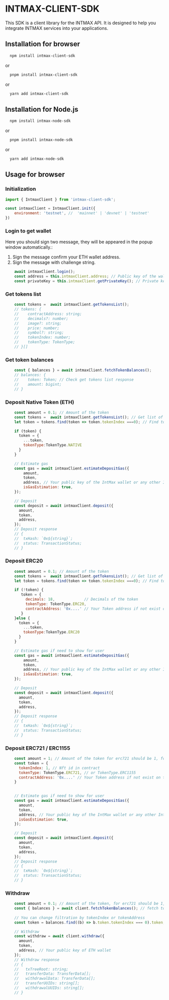 # INTMAX-CLIENT-SDK

This SDK is a client library for the INTMAX API. It is designed to help you integrate INTMAX services into your applications.

## Installation for browser

```bash 
  npm install intmax-client-sdk
```
or
```bash 
  pnpm install intmax-client-sdk
```
or
```bash 
  yarn add intmax-client-sdk
```

## Installation for Node.js

```bash 
  npm install intmax-node-sdk
```
or
```bash 
  pnpm install intmax-node-sdk
```
or
```bash 
  yarn add intmax-node-sdk
```


## Usage for browser

### Initialization
```javascript
import { IntmaxClient } from 'intmax-client-sdk';

const intmaxClient = IntmaxClient.init({
    environment: 'testnet', //  'mainnet' | 'devnet' | 'testnet' 
}) 
```

### Login to get wallet
Here you should sign two message, they will be appeared in the popup window automatically.:

1. Sign the message confirm your ETH wallet address.
2. Sign the message with challenge string.


```javascript
    await intmaxClient.login();
    const address = this.intmaxClient.address; // Public key of the wallet
    const privateKey = this.intmaxClient.getPrivateKey(); // Private key of the wallet. Here you should sign message.
```

### Get tokens list
```javascript
    const tokens =  await intmaxClient.getTokensList();
    // tokens: {
    //    contractAddress: string;
    //    decimals?: number;
    //    image?: string;
    //    price: number;
    //    symbol?: string;
    //    tokenIndex: number;
    //    tokenType: TokenType;
    // }[]
```

### Get token balances
```javascript
    const { balances } = await intmaxClient.fetchTokenBalances();
    // balances: {
    //    token: Token; // Check get tokens list response
    //    amount: bigint;
    // }
```

### Deposit Native Token (ETH)
```javascript
    const amount = 0.1; // Amount of the token
    const tokens =  await intmaxClient.getTokensList(); // Get list of the tokens
    let token = tokens.find(token => token.tokenIndex ===0); // Find token by symbol

    if (token) {
      token = {
        ...token,
        tokenType:TokenType.NATIVE
      }
    }

    // Estimate gas
    const gas = await intmaxClient.estimateDepositGas({
        amount,
        token,
        address, // Your public key of the IntMax wallet or any other IntMax wallet public key
        isGasEstimation: true,
    });

    // Deposit
    const deposit = await intmaxClient.deposit({
      amount,
      token,
      address,
    });
    // Deposit response
    // {
    //  txHash: `0x${string}`;
    //  status: TransactionStatus;
    // }

```

### Deposit ERC20
```javascript
    const amount = 0.1; // Amount of the token
    const tokens =  await intmaxClient.getTokensList(); // Get list of the tokens
    let token = tokens.find(token => token.tokenIndex ===0); // Find token by symbol

    if (!token) {
       token = {
         decimals: 18,             // Decimals of the token
         tokenType: TokenType.ERC20,
         contractAddress: '0x....' // Your Token address if not exist on token list
       } 
    }else {
      token = {
        ...token,
        tokenType:TokenType.ERC20
      }
    }

    // Estimate gas if need to show for user
    const gas = await intmaxClient.estimateDepositGas({
        amount,
        token,
        address, // Your public key of the IntMax wallet or any other IntMax wallet public key
        isGasEstimation: true,
    });

    // Deposit
    const deposit = await intmaxClient.deposit({
      amount,
      token,
      address,
    });
    // Deposit response
    // {
    //  txHash: `0x${string}`;
    //  status: TransactionStatus;
    // }
```

### Deposit ERC721 / ERC1155
```javascript
    const amount = 1; // Amount of the token for erc721 should be 1, for erc1155 can be more than 1
    const token = {
      tokenIndex: 1, // Nft id in contract 
      tokenType: TokenType.ERC721, // or TokenType.ERC1155 
      contractAddress: '0x....' // Your Token address if not exist on token list
    } 
    

    // Estimate gas if need to show for user
    const gas = await intmaxClient.estimateDepositGas({
      amount,
      token,
      address, // Your public key of the IntMax wallet or any other IntMax wallet public key
      isGasEstimation: true,
    });

    // Deposit
    const deposit = await intmaxClient.deposit({
      amount,
      token,
      address,
    });
    // Deposit response
    // {
    //  txHash: `0x${string}`;
    //  status: TransactionStatus;
    // }
```

### Withdraw
```javascript
    const amount = 0.1; // Amount of the token, for erc721 should be 1, for erc1155 can be more than 1
    const { balances } = await client.fetchTokenBalances(); // fetch token balances
    
    // You can change filtration by tokenIndex or tokenAddress
    const token = balances.find((b) => b.token.tokenIndex === 0).token;

    // Withdraw
    const withdraw = await client.withdraw({
      amount,
      token,
      address, // Your public key of ETH wallet
    });
    // Withdraw response
    // {
    //   txTreeRoot: string;
    //   transferData: TransferData[];
    //   withdrawalData: TransferData[];
    //   transferUUIDs: string[];
    //   withdrawalUUIDs: string[];
    // }
```
